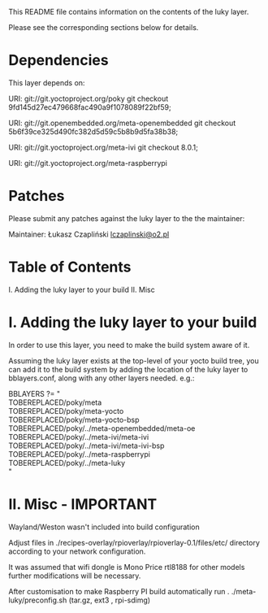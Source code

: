 This README file contains information on the contents of the
luky layer.

Please see the corresponding sections below for details.


Dependencies
============

This layer depends on:

  URI: git://git.yoctoproject.org/poky
  git checkout 9fd145d27ec479668fac490a9f1078089f22bf59;

  URI: git://git.openembedded.org/meta-openembedded 
  git checkout 5b6f39ce325d490fc382d5d59c5b8b9d5fa38b38;

  URI: git://git.yoctoproject.org/meta-ivi
  git checkout 8.0.1;

  URI: git://git.yoctoproject.org/meta-raspberrypi

Patches
=======

Please submit any patches against the luky layer to the
the maintainer:

Maintainer: Łukasz Czapliński <lczaplinski@o2.pl>


Table of Contents
=================

  I. Adding the luky layer to your build
 II. Misc


I. Adding the luky layer to your build
=================================================

In order to use this layer, you need to make the build system aware of
it.

Assuming the luky layer exists at the top-level of your
yocto build tree, you can add it to the build system by adding the
location of the luky layer to bblayers.conf, along with any
other layers needed. e.g.:

BBLAYERS ?= " \
  TOBEREPLACED/poky/meta \
  TOBEREPLACED/poky/meta-yocto \
  TOBEREPLACED/poky/meta-yocto-bsp \
  TOBEREPLACED/poky/../meta-openembedded/meta-oe \
  TOBEREPLACED/poky/../meta-ivi/meta-ivi \
  TOBEREPLACED/poky/../meta-ivi/meta-ivi-bsp \
  TOBEREPLACED/poky/../meta-raspberrypi \
  TOBEREPLACED/poky/../meta-luky \
  "

II. Misc - IMPORTANT
========

Wayland/Weston wasn't included into build configuration

Adjust files in ./recipes-overlay/rpioverlay/rpioverlay-0.1/files/etc/ directory
according to your network configuration.

It was assumed that wifi dongle is Mono Price rtl8188 for other models further
modifications will be necessary.

After customisation to make Raspberry PI build automatically run . ./meta-luky/preconfig.sh
(tar.gz, ext3 , rpi-sdimg)

